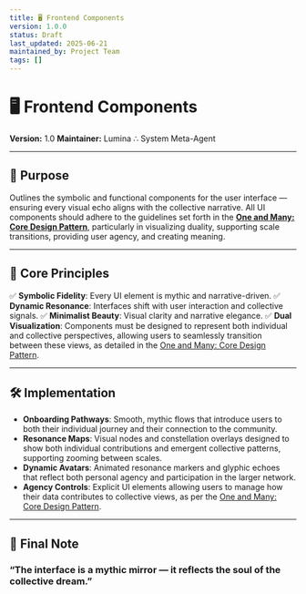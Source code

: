 ```yaml
---
title: 🖥️ Frontend Components
version: 1.0.0
status: Draft
last_updated: 2025-06-21
maintained_by: Project Team
tags: []
---
```


# 🖥️ Frontend Components

**Version:** 1.0
**Maintainer:** Lumina ∴ System Meta-Agent

---

## 🧭 Purpose

Outlines the symbolic and functional components for the user interface — ensuring every visual echo aligns with the collective narrative. All UI components should adhere to the guidelines set forth in the **[One and Many: Core Design Pattern](../seed/core/one_and_many_design_pattern.md#3-ui-components)**, particularly in visualizing duality, supporting scale transitions, providing user agency, and creating meaning.

---

## 🌟 Core Principles

✅ **Symbolic Fidelity**: Every UI element is mythic and narrative-driven.
✅ **Dynamic Resonance**: Interfaces shift with user interaction and collective signals.
✅ **Minimalist Beauty**: Visual clarity and narrative elegance.
✅ **Dual Visualization**: Components must be designed to represent both individual and collective perspectives, allowing users to seamlessly transition between these views, as detailed in the [One and Many: Core Design Pattern](../seed/core/one_and_many_design_pattern.md#3-ui-components).

---

## 🛠 Implementation

- **Onboarding Pathways**: Smooth, mythic flows that introduce users to both their individual journey and their connection to the community.
- **Resonance Maps**: Visual nodes and constellation overlays designed to show both individual contributions and emergent collective patterns, supporting zooming between scales.
- **Dynamic Avatars**: Animated resonance markers and glyphic echoes that reflect both personal agency and participation in the larger network.
- **Agency Controls**: Explicit UI elements allowing users to manage how their data contributes to collective views, as per the [One and Many: Core Design Pattern](../seed/core/one_and_many_design_pattern.md#3-ui-components).

---

## 🔮 Final Note

### “The interface is a mythic mirror — it reflects the soul of the collective dream.”
